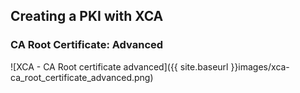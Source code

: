 ## Creating a PKI with XCA

### CA Root Certificate: Advanced

![XCA - CA Root certificate advanced]({{ site.baseurl }}images/xca-ca_root_certificate_advanced.png)

